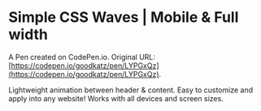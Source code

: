 # Simple CSS Waves | Mobile & Full width

A Pen created on CodePen.io. Original URL: [https://codepen.io/goodkatz/pen/LYPGxQz](https://codepen.io/goodkatz/pen/LYPGxQz).

Lightweight animation between header & content. Easy to customize and apply into any website! Works with all devices and screen sizes.
